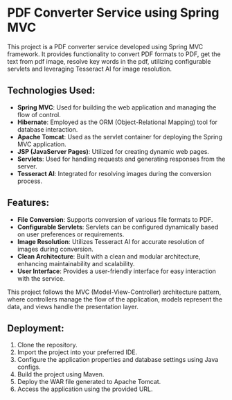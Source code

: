 # PDF Converter Service using Spring MVC

This project is a PDF converter service developed using Spring MVC framework. It provides functionality to convert PDF formats to PDF, get the text from pdf image, resolve key words in the pdf, utilizing configurable servlets and leveraging Tesseract AI for image resolution.

## Technologies Used:

- **Spring MVC**: Used for building the web application and managing the flow of control.
- **Hibernate**: Employed as the ORM (Object-Relational Mapping) tool for database interaction.
- **Apache Tomcat**: Used as the servlet container for deploying the Spring MVC application.
- **JSP (JavaServer Pages)**: Utilized for creating dynamic web pages.
- **Servlets**: Used for handling requests and generating responses from the server.
- **Tesseract AI**: Integrated for resolving images during the conversion process.

## Features:

- **File Conversion**: Supports conversion of various file formats to PDF.
- **Configurable Servlets**: Servlets can be configured dynamically based on user preferences or requirements.
- **Image Resolution**: Utilizes Tesseract AI for accurate resolution of images during conversion.
- **Clean Architecture**: Built with a clean and modular architecture, enhancing maintainability and scalability.
- **User Interface**: Provides a user-friendly interface for easy interaction with the service.


This project follows the MVC (Model-View-Controller) architecture pattern, where controllers manage the flow of the application, models represent the data, and views handle the presentation layer.

## Deployment:

1. Clone the repository.
2. Import the project into your preferred IDE.
3. Configure the application properties and database settings using Java configs.
4. Build the project using Maven.
5. Deploy the WAR file generated to Apache Tomcat.
6. Access the application using the provided URL.




